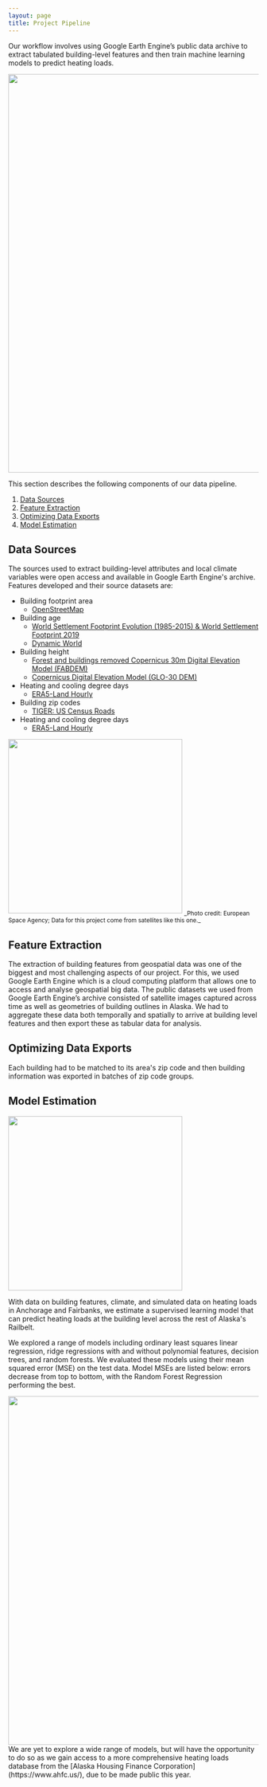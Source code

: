 ```yaml
---
layout: page
title: Project Pipeline
---
```

Our workflow involves using Google Earth Engine’s public data archive to extract tabulated building-level features and then train machine learning models to predict heating loads.

<img src="{{ site.url }}{{ site.baseurl }}/assets/img/pipeline.png" width="800">

This section describes the following components of our data pipeline.
1. [Data Sources](#data-sources)
2. [Feature Extraction](#feature-extraction)
3. [Optimizing Data Exports](#optimizing-data-exports)
4. [Model Estimation](#model-estimation)

## Data Sources

The sources used to extract building-level attributes and local climate variables were open access and available in Google Earth Engine's archive. Features developed and their source datasets are:
+ Building footprint area
	+ [OpenStreetMap](https://www.openstreetmap.org)
+ Building age
	+ [World Settlement Footprint Evolution (1985-2015) & World Settlement Footprint 2019](https://samapriya.github.io/awesome-gee-community-datasets/projects/wsf/)
	+ [Dynamic World](https://developers.google.com/earth-engine/datasets/catalog/GOOGLE_DYNAMICWORLD_V1)
+ Building height
	+ [Forest and buildings removed Copernicus 30m Digital Elevation Model (FABDEM)](https://samapriya.github.io/awesome-gee-community-datasets/projects/fabdem/)
	+ [Copernicus Digital Elevation Model (GLO-30 DEM)](https://samapriya.github.io/awesome-gee-community-datasets/projects/glo30/)
+ Heating and cooling degree days 
	+ [ERA5-Land Hourly](https://developers.google.com/earth-engine/datasets/catalog/ECMWF_ERA5_LAND_HOURLY)
+ Building zip codes
 	+ [TIGER: US Census Roads](https://developers.google.com/earth-engine/datasets/catalog/TIGER_2016_Roads)
+ Heating and cooling degree days 
	+ [ERA5-Land Hourly](https://developers.google.com/earth-engine/datasets/catalog/ECMWF_ERA5_LAND_HOURLY)
	
<img src="{{ site.url }}{{ site.baseurl }}/assets/img/copernicus_sat.png" width="350">
<sub>_Photo credit: European Space Agency; Data for this project come from satellites like this one._</sub>

## Feature Extraction

The extraction of building features from geospatial data was one of the biggest and most challenging aspects of our project. For this, we used Google Earth Engine which is a cloud computing platform that allows one to access and analyse geospatial big data. The public datasets we used from Google Earth Engine’s archive consisted of satellite images captured across time as well as geometries of building outlines in Alaska. We had to aggregate these data both temporally and spatially to arrive at building level features and then export these as tabular data for analysis.


## Optimizing Data Exports

Each building had to be matched to its area's zip code and then building information was exported in batches of zip code groups. 

## Model Estimation
<img src="{{ site.url }}{{ site.baseurl }}/assets/img/ak_anch_fair.png" width="350">
<!--  note you can make text wrap by adding img align="right" between img and src-->

With data on building features, climate, and simulated data on heating loads in Anchorage and Fairbanks, we estimate a supervised learning model that can predict heating loads at the building level across the rest of Alaska's Railbelt.

We explored a range of models including ordinary least squares linear regression, ridge regressions with and without polynomial features, decision trees, and random forests. We evaluated these models using their mean squared error (MSE) on the test data. Model MSEs are listed below: errors decrease from top to bottom, with the Random Forest Regression performing the best.

<img src="{{ site.url }}{{ site.baseurl }}/assets/img/mse.png" width="700">
We are yet to explore a wide range of models, but will have the opportunity to do so as we gain access to a more comprehensive heating loads database from the [Alaska Housing Finance Corporation](https://www.ahfc.us/), due to be made public this year.

